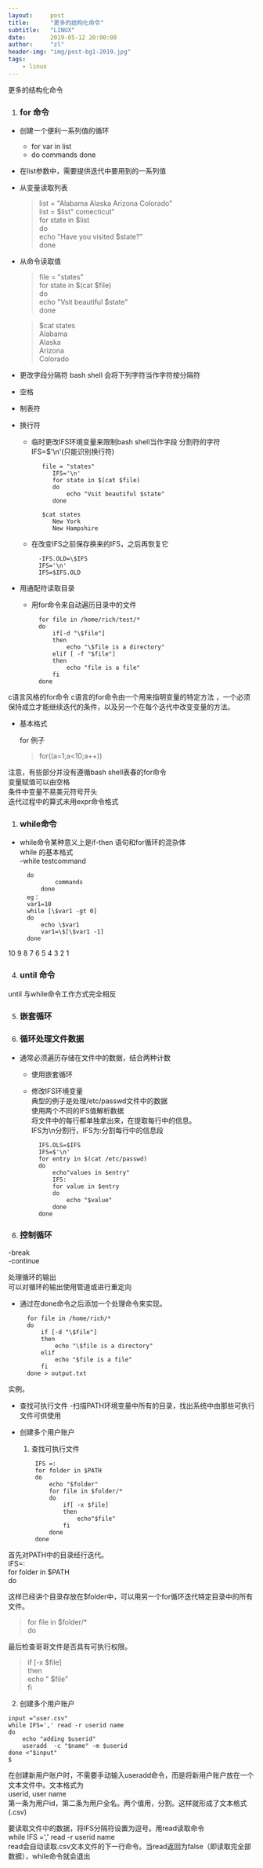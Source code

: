 ```yaml
---
layout:     post
title:      "更多的结构化命令"
subtitle:   "LINUX"
date:       2019-05-12 20:00:00
author:     "zl"
header-img: "img/post-bg1-2019.jpg"
tags:
    - linux
---
```


更多的结构化命令

1. ### for 命令
- 创建一个便利一系列值的循环
	- for var in list
	- do
		commands
	done
	
- 在list参数中，需要提供迭代中要用到的一系列值

- 从变量读取列表    
	> list = "Alabama Alaska Arizona Colorado"   
	list = $list" comecticut"   
	for state in $list  
	do  
		echo "Have you visited $state?"  
	done    

- 从命令读取值  
	> file = "states"     
	for state in $(cat $file)   
	do  
		echo "Vsit beautiful $state"    
	done
    
	> $cat states     
	Alabama     
	Alaska      
	Arizona     
	Colorado    

- 更改字段分隔符
bash shell 会将下列字符当作字符按分隔符
 - 空格
 - 制表符
 - 换行符

	- 临时更改IFS环境变量来限制bash shell当作字段 分割符的字符
	IFS=$'\n'(只能识别换行符)
	
             file = "states"   
                IFS='\n'    
                for state in $(cat $file)   
                do  
                    echo "Vsit beautiful $state"    
                done    
                
             $cat states   
                New York    
                New Hampshire   
            
	- 在改变IFS之前保存换来的IFS，之后再恢复它  
  
            -IFS.OLD=\$IFS          
            IFS='\n'    
            IFS=$IFS.OLD
	
- 用通配符读取目录
	- 用for命令来自动遍历目录中的文件
  
            for file in /home/rich/test/*     
            do  
                if[-d "\$file"]            
                then    
                    echo "\$file is a directory"    
                elif [ -f "$file"]  
                then    
                    echo "file is a file"   
                fi  
            done
	
c语言风格的for命令
c语言的for命令由一个用来指明变量的特定方法 ，一个必须保持成立才能继续迭代的条件，以及另一个在每个迭代中改变变量的方法。

- 基本格式  
  
	for 
例子

	> for((a=1;a<10;a++))

注意，有些部分并没有遵循bash shell表春的for命令     
变量赋值可以由空格  
条件中变量不易美元符号开头  
迭代过程中的算式未用expr命令格式    

1. ### while命令
- while命令某种意义上是if-then 语句和for循环的混杂体    
while 的基本格式    
	-while testcommand  

        do  
                commands    
            done    
        eg：    
        var1=10     
        while [\$var1 -gt 0]    
        do  
            echo \$var1     
            var1=\$[\$var1 -1]  
        done    

10 9 8 7 6 5 4 3 2 1

4. ### until 命令
until 与while命令工作方式完全相反

5. ### 嵌套循环
6. ### 循环处理文件数据
   
- 通常必须遍历存储在文件中的数据，结合两种计数  
	- 使用嵌套循环  
	- 修改IFS环境变量   
典型的例子是处理/etc/passwd文件中的数据     
	使用两个不同的IFS值解析数据     
	将文件中的每行都单独拿出来，在提取每行中的信息。    
	IFS为\n分割行，IFS为:分割每行中的信息段     
	
            IFS.OLS=$IFS
            IFS=$'\n'
            for entry in $(cat /etc/passwd)
            do 
                echo"values in $entry"
                IFS:
                for value in $entry
                do 
                    echo "$value"
                done
            done
	
6. ### 控制循环
-break  
-continue

处理循环的输出  
可以对循环的输出使用管道或进行重定向
- 通过在done命令之后添加一个处理命令来实现。
    
        for file in /home/rich/*    
        do  
            if [-d "\$file"] 
            then    
                echo "\$file is a directory"    
            elif    
                echo "$file is a file"  
            fi  
        done > output.txt

实例。
- 查找可执行文件
	-扫描PATH环境变量中所有的目录，找出系统中由那些可执行文件可供使用
- 创建多个用户账户
	
    1. 查找可执行文件

            IFS =:
            for folder in $PATH
            do 
                echo "$folder"
                for file in $folder/*
                do
                    if[ -x $file]
                    then 
                        echo"$file"
                    fi
                done
            done

首先对PATH中的目录经行迭代。    
IFS=:   
for folder in \$PATH    
do  

这样已经讲个目录存放在$folder中，可以用另一个for循环迭代特定目录中的所有文件。  
> for file in $folder/*   
do  

最后检查哥哥文件是否具有可执行权限。    
> if [-x $file]     
then    
	echo "   $file"     
fi

  2. 创建多个用户账户
    
    input ="user.csv"
    while IFS=',' read -r userid name
    do
        echo "adding $userid"
        useradd  -c "$name" -m $userid
    done <"$input"
    $

在创建新用户账户时，不需要手动输入useradd命令，而是将新用户账户放在一个文本文件中。文本格式为   
userid, user name   
第一条为用户id，第二条为用户全名。两个值用，分割。这样就形成了文本格式(.csv)    

要读取文件中的数据，将IFS分隔符设置为逗号。用read读取命令   
while IFS =',' read -r userid name  
read会自动读取.csv文本文件的下一行命令。当read返回为false（即读取完全部数据），while命令就会退出    
